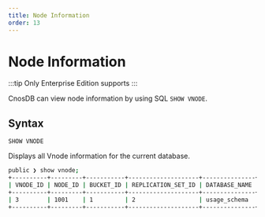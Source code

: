 ```yaml
---
title: Node Information
order: 13
---
```


# Node Information

:::tip
Only Enterprise Edition supports
:::

CnosDB can view node information by using SQL `SHOW VNODE`.

## Syntax

```tsql
SHOW VNODE
```
Displays all Vnode information for the current database.

```bash
public ❯ show vnode;
+----------+---------+-----------+--------------------+---------------+-------------+---------------------+---------------------+---------+
| VNODE_ID | NODE_ID | BUCKET_ID | REPLICATION_SET_ID | DATABASE_NAME | TENANT_NAME | START_TIME          | END_TIME            | STATUS  |
+----------+---------+-----------+--------------------+---------------+-------------+---------------------+---------------------+---------+
| 3        | 1001    | 1         | 2                  | usage_schema  | cnosdb      | 1671408000000000000 | 1702944000000000000 | Running |
+----------+---------+-----------+--------------------+---------------+-------------+---------------------+---------------------+---------+
```

